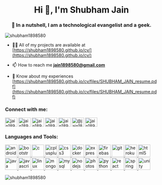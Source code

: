 <h1 align="center">Hi 👋, I'm Shubham Jain</h1>
<h3 align="center">🚀 In a nutshell, I am a technological evangelist and a geek.</h3>

<p align="left"> <img src="https://komarev.com/ghpvc/?username=shubham1898580&label=Profile%20views&color=0e75b6&style=flat" alt="shubham1898580" /> </p>

- 👨‍💻 All of my projects are available at [https://shubham1898580.github.io/cv/](https://shubham1898580.github.io/cv/)

- 📫 How to reach me **jain1898580@gmail.com**

- 📄 Know about my experiences [https://shubham1898580.github.io/cv/files/SHUBHAM_JAIN_resume.pdf](https://shubham1898580.github.io/cv/files/SHUBHAM_JAIN_resume.pdf)

<h3 align="left">Connect with me:</h3>
<p align="left">
<a href="https://linkedin.com/in/jain1898580" target="blank"><img align="center" src="https://cdn.jsdelivr.net/npm/simple-icons@3.0.1/icons/linkedin.svg" alt="jain1898580" height="30" width="40" /></a>
<a href="https://www.codechef.com/users/jain1898580" target="blank"><img align="center" src="https://cdn.jsdelivr.net/npm/simple-icons@3.1.0/icons/codechef.svg" alt="jain1898580" height="30" width="40" /></a>
<a href="https://www.hackerrank.com/jain1898580" target="blank"><img align="center" src="https://cdn.jsdelivr.net/npm/simple-icons@3.0.1/icons/hackerrank.svg" alt="jain1898580" height="30" width="40" /></a>
<a href="https://codeforces.com/profile/jain1898580" target="blank"><img align="center" src="https://cdn.jsdelivr.net/npm/simple-icons@3.0.1/icons/codeforces.svg" alt="jain1898580" height="30" width="40" /></a>
<a href="https://www.leetcode.com/jain1898580" target="blank"><img align="center" src="https://cdn.jsdelivr.net/npm/simple-icons@3.0.1/icons/leetcode.svg" alt="jain1898580" height="30" width="40" /></a>
<a href="https://www.hackerearth.com/@jain1898580" target="blank"><img align="center" src="https://cdn.jsdelivr.net/npm/simple-icons@3.0.1/icons/hackerearth.svg" alt="@jain1898580" height="30" width="40" /></a>
<a href="https://auth.geeksforgeeks.org/user/jain1898580" target="blank"><img align="center" src="https://cdn.jsdelivr.net/npm/simple-icons@3.0.1/icons/geeksforgeeks.svg" alt="jain1898580" height="30" width="40" /></a>
</p>

<h3 align="left">Languages and Tools:</h3>
<p align="left"> <a href="https://developer.android.com" target="_blank"> <img src="https://devicons.github.io/devicon/devicon.git/icons/android/android-original-wordmark.svg" alt="android" width="40" height="40"/> </a> <a href="https://getbootstrap.com" target="_blank"> <img src="https://devicons.github.io/devicon/devicon.git/icons/bootstrap/bootstrap-plain.svg" alt="bootstrap" width="40" height="40"/> </a> <a href="https://www.cprogramming.com/" target="_blank"> <img src="https://devicons.github.io/devicon/devicon.git/icons/c/c-original.svg" alt="c" width="40" height="40"/> </a> <a href="https://www.w3schools.com/cpp/" target="_blank"> <img src="https://devicons.github.io/devicon/devicon.git/icons/cplusplus/cplusplus-original.svg" alt="cplusplus" width="40" height="40"/> </a> <a href="https://www.w3schools.com/css/" target="_blank"> <img src="https://devicons.github.io/devicon/devicon.git/icons/css3/css3-original-wordmark.svg" alt="css3" width="40" height="40"/> </a> <a href="https://www.docker.com/" target="_blank"> <img src="https://devicons.github.io/devicon/devicon.git/icons/docker/docker-original-wordmark.svg" alt="docker" width="40" height="40"/> </a> <a href="https://expressjs.com" target="_blank"> <img src="https://devicons.github.io/devicon/devicon.git/icons/express/express-original-wordmark.svg" alt="express" width="40" height="40"/> </a> <a href="https://firebase.google.com/" target="_blank"> <img src="https://www.vectorlogo.zone/logos/firebase/firebase-icon.svg" alt="firebase" width="40" height="40"/> </a> <a href="https://git-scm.com/" target="_blank"> <img src="https://www.vectorlogo.zone/logos/git-scm/git-scm-icon.svg" alt="git" width="40" height="40"/> </a> <a href="https://heroku.com" target="_blank"> <img src="https://www.vectorlogo.zone/logos/heroku/heroku-icon.svg" alt="heroku" width="40" height="40"/> </a> <a href="https://www.w3.org/html/" target="_blank"> <img src="https://devicons.github.io/devicon/devicon.git/icons/html5/html5-original-wordmark.svg" alt="html5" width="40" height="40"/> </a> <a href="https://www.java.com" target="_blank"> <img src="https://devicons.github.io/devicon/devicon.git/icons/java/java-original-wordmark.svg" alt="java" width="40" height="40"/> </a> <a href="https://developer.mozilla.org/en-US/docs/Web/JavaScript" target="_blank"> <img src="https://devicons.github.io/devicon/devicon.git/icons/javascript/javascript-original.svg" alt="javascript" width="40" height="40"/> </a> <a href="https://www.linux.org/" target="_blank"> <img src="https://devicons.github.io/devicon/devicon.git/icons/linux/linux-original.svg" alt="linux" width="40" height="40"/> </a> <a href="https://www.mongodb.com/" target="_blank"> <img src="https://devicons.github.io/devicon/devicon.git/icons/mongodb/mongodb-original-wordmark.svg" alt="mongodb" width="40" height="40"/> </a> <a href="https://www.mysql.com/" target="_blank"> <img src="https://devicons.github.io/devicon/devicon.git/icons/mysql/mysql-original-wordmark.svg" alt="mysql" width="40" height="40"/> </a> <a href="https://nodejs.org" target="_blank"> <img src="https://devicons.github.io/devicon/devicon.git/icons/nodejs/nodejs-original-wordmark.svg" alt="nodejs" width="40" height="40"/> </a> <a href="https://www.photoshop.com/en" target="_blank"> <img src="https://devicons.github.io/devicon/devicon.git/icons/photoshop/photoshop-plain.svg" alt="photoshop" width="40" height="40"/> </a> <a href="https://www.python.org" target="_blank"> <img src="https://devicons.github.io/devicon/devicon.git/icons/python/python-original.svg" alt="python" width="40" height="40"/> </a> <a href="https://reactjs.org/" target="_blank"> <img src="https://devicons.github.io/devicon/devicon.git/icons/react/react-original-wordmark.svg" alt="react" width="40" height="40"/> </a> <a href="https://spring.io/" target="_blank"> <img src="https://www.vectorlogo.zone/logos/springio/springio-icon.svg" alt="spring" width="40" height="40"/> </a> <a href="https://unity.com/" target="_blank"> <img src="https://www.vectorlogo.zone/logos/unity3d/unity3d-icon.svg" alt="unity" width="40" height="40"/> </a> </p>

<p><img align="center" src="https://github-readme-stats.vercel.app/api/top-langs?username=shubham1898580&show_icons=true&locale=en&layout=compact" alt="shubham1898580" /></p>

